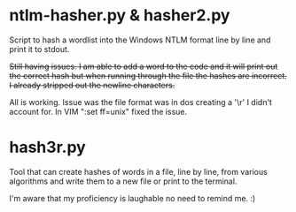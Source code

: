 # ntlm-hasher.py & hasher2.py
Script to hash a wordlist into the Windows NTLM format line by line and print it to stdout.

<del>Still having issues. I am able to add a word to the code and it will print out the correct hash but when running through the file the hashes are incorrect. I already stripped out the newline characters.</del>

All is working. Issue was the file format was in dos creating a '\r' I didn't account for. In VIM ":set ff=unix" fixed the issue. 

# hash3r.py
Tool that can create hashes of words in a file, line by line, from various algorithms and write them to a new file or print to the terminal. 

I'm aware that my proficiency is laughable no need to remind me. :)
